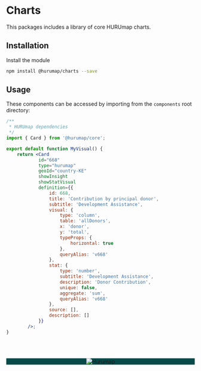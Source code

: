 # Charts

This packages includes a library of core HURUmap charts.

## Installation

Install the module

```bash
npm install @hurumap/charts --save
```

## Usage

These components can be accessed by importing from the `components` root directory:

```jsx
/**
 * HURUmap dependencies
 */
import { Card } from '@hurumap/core';

export default function MyVisual() {
	return <Card
            id="668"
            type="hurumap"
            geoId="country-KE"
            showInsight
            showStatVisual
            definition={{
                id: 668,
                title: 'Contribution by principal donor',
                subtitle: 'Development Assistance',
                visual: {
                    type: 'column',
                    table: 'allDonors',
                    x: 'donor',
                    y: 'total',
                    typeProps: {
                        horizontal: true
                    },
                    queryAlias: 'v668'
                },
                stat: {
                    type: 'number',
                    subtitle: 'Development Assistance',
                    description: 'Donor Contribution',
                    unique: false,
                    aggregate: 'sum',
                    queryAlias: 'v668'
                },
                source: [],
                description: []
            }}
        />;
}
```

<br/><br/><p align="center" style="background-color:#084a49;"><img src="https://hurumap.org/static/img/logo-white.png" alt="Hurumap" /></p>
